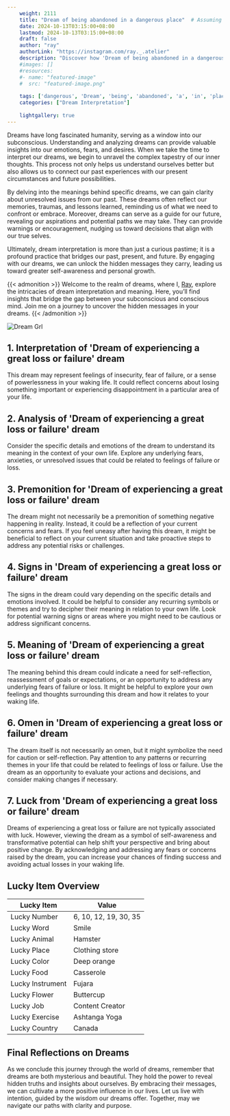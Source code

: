 ```yaml
---
    weight: 2111
    title: "Dream of being abandoned in a dangerous place"  # Assuming 'title' column exists
    date: 2024-10-13T03:15:00+08:00
    lastmod: 2024-10-13T03:15:00+08:00
    draft: false
    author: "ray"
    authorLink: "https://instagram.com/ray._.atelier"
    description: "Discover how 'Dream of being abandoned in a dangerous place' can interpret your future and uncover its significant meanings in your life."
    #images: []
    #resources:
    #- name: "featured-image"
    #  src: "featured-image.png"
    
    tags: ['dangerous', 'Dream', 'being', 'abandoned', 'a', 'in', 'place', 'of']
    categories: ["Dream Interpretation"]
    
    lightgallery: true
---
```

    
Dreams have long fascinated humanity, serving as a window into our subconscious. Understanding and analyzing dreams can provide valuable insights into our emotions, fears, and desires. When we take the time to interpret our dreams, we begin to unravel the complex tapestry of our inner thoughts. This process not only helps us understand ourselves better but also allows us to connect our past experiences with our present circumstances and future possibilities.

By delving into the meanings behind specific dreams, we can gain clarity about unresolved issues from our past. These dreams often reflect our memories, traumas, and lessons learned, reminding us of what we need to confront or embrace. Moreover, dreams can serve as a guide for our future, revealing our aspirations and potential paths we may take. They can provide warnings or encouragement, nudging us toward decisions that align with our true selves.

Ultimately, dream interpretation is more than just a curious pastime; it is a profound practice that bridges our past, present, and future. By engaging with our dreams, we can unlock the hidden messages they carry, leading us toward greater self-awareness and personal growth.

{{< admonition >}}
Welcome to the realm of dreams, where I, [Ray](https://instagram.com/ray._.atelier), explore the intricacies of dream interpretation and meaning. Here, you’ll find insights that bridge the gap between your subconscious and conscious mind. Join me on a journey to uncover the hidden messages in your dreams.
{{< /admonition >}}

![Dream Grl](https://cdn.pixabay.com/photo/2017/11/02/03/35/gothic-2910057_1280.jpg "Dream Grl")

## 1. Interpretation of 'Dream of experiencing a great loss or failure' dream

This dream may represent feelings of insecurity, fear of failure, or a sense of powerlessness in your waking life. It could reflect concerns about losing something important or experiencing disappointment in a particular area of your life.

## 2. Analysis of 'Dream of experiencing a great loss or failure' dream

Consider the specific details and emotions of the dream to understand its meaning in the context of your own life. Explore any underlying fears, anxieties, or unresolved issues that could be related to feelings of failure or loss.

## 3. Premonition for 'Dream of experiencing a great loss or failure' dream

The dream might not necessarily be a premonition of something negative happening in reality. Instead, it could be a reflection of your current concerns and fears. If you feel uneasy after having this dream, it might be beneficial to reflect on your current situation and take proactive steps to address any potential risks or challenges.

## 4. Signs in 'Dream of experiencing a great loss or failure' dream

The signs in the dream could vary depending on the specific details and emotions involved. It could be helpful to consider any recurring symbols or themes and try to decipher their meaning in relation to your own life. Look for potential warning signs or areas where you might need to be cautious or address significant concerns.

## 5. Meaning of 'Dream of experiencing a great loss or failure' dream

The meaning behind this dream could indicate a need for self-reflection, reassessment of goals or expectations, or an opportunity to address any underlying fears of failure or loss. It might be helpful to explore your own feelings and thoughts surrounding this dream and how it relates to your waking life.

## 6. Omen in 'Dream of experiencing a great loss or failure' dream

The dream itself is not necessarily an omen, but it might symbolize the need for caution or self-reflection. Pay attention to any patterns or recurring themes in your life that could be related to feelings of loss or failure. Use the dream as an opportunity to evaluate your actions and decisions, and consider making changes if necessary.

## 7. Luck from 'Dream of experiencing a great loss or failure' dream

Dreams of experiencing a great loss or failure are not typically associated with luck. However, viewing the dream as a symbol of self-awareness and transformative potential can help shift your perspective and bring about positive change. By acknowledging and addressing any fears or concerns raised by the dream, you can increase your chances of finding success and avoiding actual losses in your waking life.

## Lucky Item Overview
| Lucky Item          | Value              |
|---------------|--------------------|
| Lucky Number        | 6, 10, 12, 19, 30, 35  |
| Lucky Word          | Smile |
| Lucky Animal        | Hamster |
| Lucky Place         | Clothing store     |
| Lucky Color         | Deep orange     |
| Lucky Food          | Casserole      |
| Lucky Instrument    | Fujara |
| Lucky Flower        | Buttercup    |
| Lucky Job           | Content Creator       |
| Lucky Exercise      | Ashtanga Yoga  |
| Lucky Country       | Canada    |


##  Final Reflections on Dreams

As we conclude this journey through the world of dreams, remember that dreams are both mysterious and beautiful. They hold the power to reveal hidden truths and insights about ourselves. By embracing their messages, we can cultivate a more positive influence in our lives. Let us live with intention, guided by the wisdom our dreams offer. Together, may we navigate our paths with clarity and purpose.
